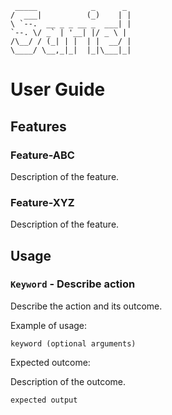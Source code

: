 
     _____            _      _ 
    /  ___|          (_)    | |
    \ `--.  __ _ _ __ _  ___| |
    `--. \/ _` | '__| |/ _ \ |
    /\__/ / (_| | |  | |  __/ |
    \____/ \__,_|_|  |_|\___|_|
    

# User Guide

## Features 

### Feature-ABC

Description of the feature.

### Feature-XYZ

Description of the feature.

## Usage

### `Keyword` - Describe action

Describe the action and its outcome.

Example of usage: 

`keyword (optional arguments)`

Expected outcome:

Description of the outcome.

```
expected output
```
